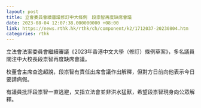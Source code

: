 ```yaml
---
layout: post
title: 立會委員會續審議修訂中大條例　段祟智再度缺席會議
date: 2023-08-04 12:07:38.000000000 +08:00
link: https://news.rthk.hk/rthk/ch/component/k2/1712037-20230804.htm
categories: rthk
---
```


立法會法案委員會繼續審議《2023年香港中文大學（修訂）條例草案》，多名議員關注中大校長段祟智再度缺席會議。

校董會主席查逸超說，段祟智有責任出席會議作出解釋，但對方日前向他表示今日要請病假。

有議員批評段祟智一直逃避，又指立法會並非洪水猛獸，希望段祟智現身向公眾解釋。

